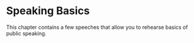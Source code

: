 
# Speaking Basics

This chapter contains a few speeches that allow you to rehearse basics of public speaking.
